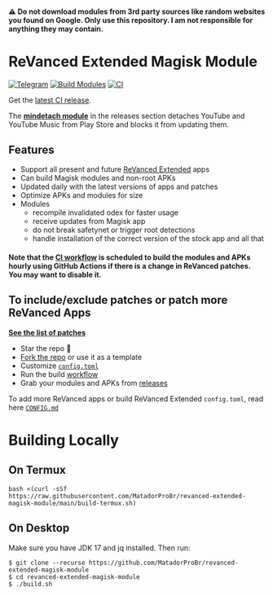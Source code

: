 #### ⚠️ Do not download modules from 3rd party sources like random websites you found on Google. Only use this repository. I am not responsible for anything they may contain.

# ReVanced Extended Magisk Module
[![Telegram](https://img.shields.io/badge/Telegram-2CA5E0?style=for-the-badge&logo=telegram&logoColor=white)](https://t.me/rvxc_magisk)
[![Build Modules](https://github.com/MatadorProBr/revanced-extended-magisk-module/actions/workflows/build.yml/badge.svg)](https://github.com/MatadorProBr/revanced-extended-magisk-module/actions/workflows/build.yml)
[![CI](https://github.com/MatadorProBr/revanced-extended-magisk-module/actions/workflows/ci.yml/badge.svg?event=schedule)](https://github.com/MatadorProBr/revanced-extended-magisk-module/actions/workflows/ci.yml)

Get the [latest CI release](https://github.com/j-hc/revanced-magisk-module/releases).

The [**mindetach module**](https://github.com/j-hc/mindetach-magisk) in the releases section detaches YouTube and YouTube Music from Play Store and blocks it from updating them.

## Features
 * Support all present and future [ReVanced Extended](https://github.com//inotia00/revanced-patches) apps
 * Can build Magisk modules and non-root APKs
 * Updated daily with the latest versions of apps and patches
 * Optimize APKs and modules for size
 * Modules
     * recompile invalidated odex for faster usage
     * receive updates from Magisk app
     * do not break safetynet or trigger root detections
     * handle installation of the correct version of the stock app and all that

#### **Note that the [CI workflow](../../actions/workflows/ci.yml) is scheduled to build the modules and APKs hourly using GitHub Actions if there is a change in ReVanced patches. You may want to disable it.**

## To include/exclude patches or patch more ReVanced Apps
[**See the list of patches**](https://github.com/inotia00/revanced-patches/tree/revanced-extended#-patches)

 * Star the repo :eyes:
 * [Fork the repo](https://github.com/MatadorProBr/revanced-extended-magisk-module/fork) or use it as a template
 * Customize [`config.toml`](./config.toml)
 * Run the build [workflow](../../actions/workflows/build.yml)
 * Grab your modules and APKs from [releases](../../releases)

To add more ReVanced apps or build ReVanced Extended `config.toml`, read here [`CONFIG.md`](./CONFIG.md)

# Building Locally
## On Termux
```console
bash <(curl -sSf https://raw.githubusercontent.com/MatadorProBr/revanced-extended-magisk-module/main/build-termux.sh)
```

## On Desktop
Make sure you have JDK 17 and jq installed. Then run:

```console
$ git clone --recurse https://github.com/MatadorProBr/revanced-extended-magisk-module
$ cd revanced-extended-magisk-module
$ ./build.sh
```
